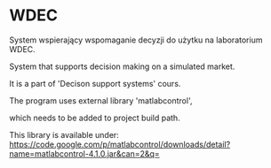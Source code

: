 WDEC
====

System wspierający wspomaganie decyzji do użytku na laboratorium WDEC.

System that supports decision making on a simulated market.

It is a part of 'Decison support systems' cours.

The program uses external library 'matlabcontrol',

which needs to be added to project build path.

This library is available under:
https://code.google.com/p/matlabcontrol/downloads/detail?name=matlabcontrol-4.1.0.jar&can=2&q=
